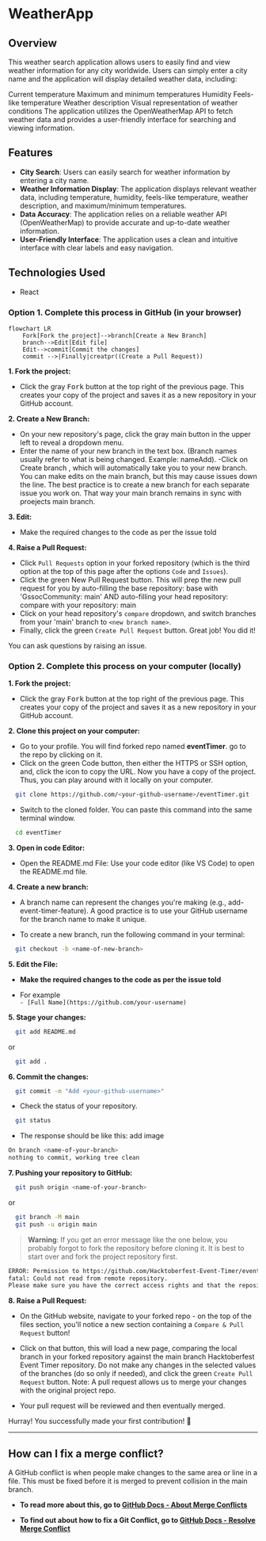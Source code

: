 # WeatherApp

## Overview

This weather search application allows users to easily find and view weather information for any city worldwide. Users can simply enter a city name and the application will display detailed weather data, including:

Current temperature
Maximum and minimum temperatures
Humidity
Feels-like temperature
Weather description
Visual representation of weather conditions
The application utilizes the OpenWeatherMap API to fetch weather data and provides a user-friendly interface for searching and viewing information.

## Features

- **City Search**: Users can easily search for weather information by entering a city name.
- **Weather Information Display**: The application displays relevant weather data, including temperature, humidity, feels-like temperature, weather description, and maximum/minimum temperatures.
- **Data Accuracy**: The application relies on a reliable weather API (OpenWeatherMap) to provide accurate and up-to-date weather information.
- **User-Friendly Interface**: The application uses a clean and intuitive interface with clear labels and easy navigation.


## Technologies Used

- React

### Option 1. Complete this process in GitHub (in your browser)

```mermaid
flowchart LR
    Fork[Fork the project]-->branch[Create a New Branch]
    branch-->Edit[Edit file]
    Edit-->commit[Commit the changes]
    commit -->|Finally|creatpr((Create a Pull Request))
```

**1. Fork the project:**

- Click the gray <kbd>Fork</kbd> button at the top right of the previous page. This creates your copy of the project and saves it as a new repository in your GitHub account.

**2. Create a New Branch:**

- On your new repository's page, click the gray main button in the upper left to reveal a dropdown menu.
- Enter the name of your new branch in the text box. (Branch names usually refer to what is being changed. Example: nameAdd).
  -Click on Create branch <new branch name>, which will automatically take you to your new branch. You can make edits on the main branch, but this may cause issues down the line. The best practice is to create a new branch for each separate issue you work on. That way your main branch remains in sync with proejects main branch.

**3. Edit:**

- Make the required changes to the code as per the issue told

**4. Raise a Pull Request:**

- Click `Pull Requests` option in your forked repository (which is the third option at the top of this page after the options `Code` and `Issues`).
- Click the green New Pull Request button. This will prep the new pull request for you by auto-filling the base repository: base with 'GssocCommunity: main' AND auto-filling your head repository: compare with your repository: main
- Click on your head repository's `compare` dropdown, and switch branches from your 'main' branch to `<new branch name>`.
- Finally, click the green `Create Pull Request` button. Great job! You did it!

You can ask questions by raising an issue.

### Option 2. Complete this process on your computer (locally)

**1. Fork the project:**

- Click the gray <kbd>Fork</kbd> button at the top right of the previous page. This creates your copy of the project and saves it as a new repository in your GitHub account.

**2. Clone this project on your computer:**

- Go to your profile. You will find forked repo named **eventTimer**. go to the repo by clicking on it.
- Click on the green Code button, then either the HTTPS or SSH option, and, click the icon to copy the URL. Now you have a copy of the project. Thus, you can play around with it locally on your computer.

```bash
  git clone https://github.com/<your-github-username>/eventTimer.git
```

- Switch to the cloned folder. You can paste this command into the same terminal window. 


```bash
  cd eventTimer
```

**3. Open in code Editor:**

- Open the README.md File:
Use your code editor (like VS Code) to open the README.md file.

<!-- Replace with your own image -->

  
**4. Create a new branch:**

- A branch name can represent the changes you're making (e.g., add-event-timer-feature). A good practice is to use your GitHub username for the branch name to make it unique.

<!-- Replace with your own image -->

- To create a new branch, run the following command in your terminal:

```bash
  git checkout -b <name-of-new-branch>
```

**5. Edit the File:**
<!-- Replace with your own image -->

- **Make the required changes to the code as per the issue told**

- For example      
  `- [Full Name](https://github.com/your-username)`

**5. Stage your changes:**

```bash
  git add README.md
```

or

```bash
  git add .
```

**6. Commit the changes:**

```bash
  git commit -m "Add <your-github-username>"
```

- Check the status of your repository.

```bash
  git status
```

- The response should be like this:
add image

```bash
On branch <name-of-your-branch>
nothing to commit, working tree clean
```

**7. Pushing your repository to GitHub:**

```bash
  git push origin <name-of-your-branch>
```

or

```bash
  git branch -M main
  git push -u origin main
```


> **Warning**: If you get an error message like the one below, you probably forgot to fork the repository before cloning it. It is best to start over and fork the project repository first.

```bash
ERROR: Permission to https://github.com/Hacktoberfest-Event-Timer/eventTimer.git denied to <your-github-username>.
fatal: Could not read from remote repository.
Please make sure you have the correct access rights and that the repository exists.
```

**8. Raise a Pull Request:**

- On the GitHub website, navigate to your forked repo - on the top of the files section, you'll notice a new section containing a `Compare & Pull Request` button!

- Click on that button, this will load a new page, comparing the local branch in your forked repository against the main branch Hacktoberfest Event Timer repository. Do not make any changes in the selected values of the branches (do so only if needed), and click the green `Create Pull Request` button. 
  Note: A pull request allows us to merge your changes with the original project repo.

- Your pull request will be reviewed and then eventually merged.

Hurray! You successfully made your first contribution! 🎉

---

## How can I fix a merge conflict?

A GitHub conflict is when people make changes to the same area or line in a file. This must be fixed before it is merged to prevent collision in the main branch.

- **To read more about this, go to [GitHub Docs - About Merge Conflicts](https://docs.github.com/en/github/collaborating-with-pull-requests/addressing-merge-conflicts/about-merge-conflicts)**

- **To find out about how to fix a Git Conflict, go to [GitHub Docs - Resolve Merge Conflict](https://docs.github.com/en/github/collaborating-with-pull-requests/addressing-merge-conflicts/resolving-a-merge-conflict-on-github)**



